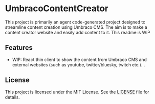 # UmbracoContentCreator

This project is primarily an agent code-generated project designed to streamline content creation using Umbraco CMS. The aim is to make a content creator website and easily add content to it.
This readme is WIP

## Features

- WIP: React thin client to show the content from Umbraco CMS and external websites (such as youtube, twitter/bluesky, twitch etc.). .

## License

This project is licensed under the MIT License. See the [LICENSE](./LICENSE) file for details.
